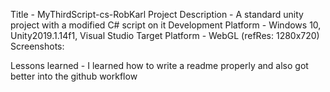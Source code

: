 Title - MyThirdScript-cs-RobKarl
Project Description - A standard unity project with a modified C# script on it
Development Platform - Windows 10, Unity2019.1.14f1, Visual Studio
Target Platform - WebGL (refRes: 1280x720)
Screenshots:
 

Lessons learned - I learned how to write a readme properly and also got better into the github workflow